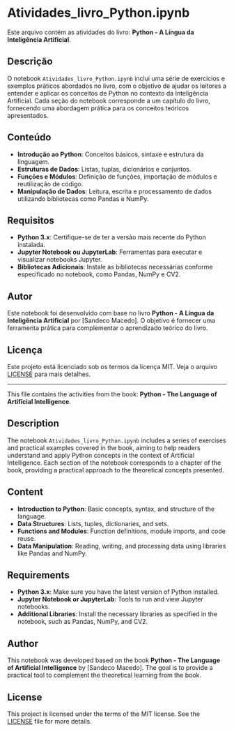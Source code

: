 # Atividades_livro_Python.ipynb

Este arquivo contém as atividades do livro: **Python - A Língua da Inteligência Artificial**.

## Descrição

O notebook `Atividades_livro_Python.ipynb` inclui uma série de exercícios e exemplos práticos abordados no livro, com o objetivo de ajudar os leitores a entender e aplicar os conceitos de Python no contexto da Inteligência Artificial. Cada seção do notebook corresponde a um capítulo do livro, fornecendo uma abordagem prática para os conceitos teóricos apresentados.

## Conteúdo

- **Introdução ao Python**: Conceitos básicos, sintaxe e estrutura da linguagem.
- **Estruturas de Dados**: Listas, tuplas, dicionários e conjuntos.
- **Funções e Módulos**: Definição de funções, importação de módulos e reutilização de código.
- **Manipulação de Dados**: Leitura, escrita e processamento de dados utilizando bibliotecas como Pandas e NumPy.


## Requisitos

- **Python 3.x**: Certifique-se de ter a versão mais recente do Python instalada.
- **Jupyter Notebook ou JupyterLab**: Ferramentas para executar e visualizar notebooks Jupyter.
- **Bibliotecas Adicionais**: Instale as bibliotecas necessárias conforme especificado no notebook, como Pandas, NumPy e CV2. 

## Autor

Este notebook foi desenvolvido com base no livro **Python - A Língua da Inteligência Artificial** por [Sandeco Macedo]. O objetivo é fornecer uma ferramenta prática para complementar o aprendizado teórico do livro.

## Licença

Este projeto está licenciado sob os termos da licença MIT. Veja o arquivo [LICENSE](LICENSE) para mais detalhes.

---

This file contains the activities from the book: **Python - The Language of Artificial Intelligence**.

## Description

The notebook `Atividades_livro_Python.ipynb` includes a series of exercises and practical examples covered in the book, aiming to help readers understand and apply Python concepts in the context of Artificial Intelligence. Each section of the notebook corresponds to a chapter of the book, providing a practical approach to the theoretical concepts presented.

## Content

- **Introduction to Python**: Basic concepts, syntax, and structure of the language.
- **Data Structures**: Lists, tuples, dictionaries, and sets.
- **Functions and Modules**: Function definitions, module imports, and code reuse.
- **Data Manipulation**: Reading, writing, and processing data using libraries like Pandas and NumPy.



## Requirements

- **Python 3.x**: Make sure you have the latest version of Python installed.
- **Jupyter Notebook or JupyterLab**: Tools to run and view Jupyter notebooks.
- **Additional Libraries**: Install the necessary libraries as specified in the notebook, such as Pandas, NumPy, and CV2.

## Author

This notebook was developed based on the book **Python - The Language of Artificial Intelligence** by [Sandeco Macedo]. The goal is to provide a practical tool to complement the theoretical learning from the book.

## License

This project is licensed under the terms of the MIT license. See the [LICENSE](LICENSE) file for more details.
